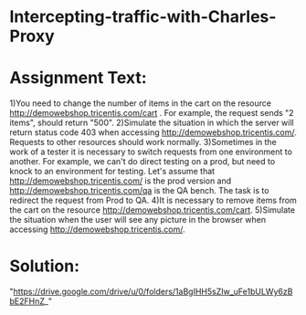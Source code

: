 # Intercepting-traffic-with-Charles-Proxy

# Assignment Text:
1)You need to change the number of items in the cart on the resource http://demowebshop.tricentis.com/cart . For example, the request sends "2 items", should return "500".
2)Simulate the situation in which the server will return status code 403 when accessing http://demowebshop.tricentis.com/. Requests to other resources should work normally.
3)Sometimes in the work of a tester it is necessary to switch requests from one environment to another. For example, we can't do direct testing on a prod, but need to knock to an environment for testing. Let's assume that http://demowebshop.tricentis.com/ is the prod version and http://demowebshop.tricentis.com/qa is the QA bench. The task is to redirect the request from Prod to QA.
4)It is necessary to remove items from the cart on the resource http://demowebshop.tricentis.com/cart.
5)Simulate the situation when the user will see any picture in the browser when accessing http://demowebshop.tricentis.com/.

# Solution:
"https://drive.google.com/drive/u/0/folders/1aBgIHH5sZIw_uFe1bULWy6zBbE2FHnZ_"
